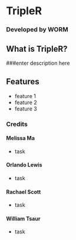 # TripleR
### Developed by **WORM**

## What is TripleR?

###enter description here

## Features

* feature 1
* feature 2
* feature 3

### Credits

#### Melissa Ma

* task

#### Orlando Lewis

* task

#### Rachael Scott

* task

#### William Tsaur

* task

